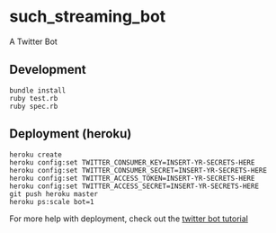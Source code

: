 # such_streaming_bot

A Twitter Bot

## Development

```
bundle install
ruby test.rb
ruby spec.rb
```

## Deployment (heroku)

```
heroku create
heroku config:set TWITTER_CONSUMER_KEY=INSERT-YR-SECRETS-HERE
heroku config:set TWITTER_CONSUMER_SECRET=INSERT-YR-SECRETS-HERE
heroku config:set TWITTER_ACCESS_TOKEN=INSERT-YR-SECRETS-HERE
heroku config:set TWITTER_ACCESS_SECRET=INSERT-YR-SECRETS-HERE
git push heroku master
heroku ps:scale bot=1
```

For more help with deployment, check out the [twitter bot tutorial](https://github.com/coleww/twitter-art-bot-tutorial/blob/master/lessons/heroku_deploy.md)
